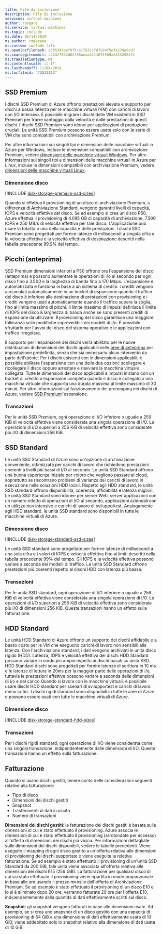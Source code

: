 ```yaml
---
title: File di inclusione
description: File di inclusione
services: virtual-machines
author: roygara
ms.service: virtual-machines
ms.topic: include
ms.date: 05/14/2019
ms.author: rogarana
ms.custom: include file
ms.openlocfilehash: a355307eef9f5ce1f833cfd7924f5efa234a0cd7
ms.sourcegitcommit: c22327552d62f88aeaa321189f9b9a631525027c
ms.translationtype: MT
ms.contentlocale: it-IT
ms.lasthandoff: 11/04/2019
ms.locfileid: "73523113"
---
```

## <a name="premium-ssd"></a>SSD Premium

I dischi SSD Premium di Azure offrono prestazioni elevate e supporto per dischi a bassa latenza per le macchine virtuali (VM) con carichi di lavoro con I/O intensivo. È possibile migrare i dischi delle VM esistenti in SSD Premium per trarre vantaggio dalla velocità e dalle prestazioni di questi dischi. I dischi SSD Premium sono idonei per applicazioni di produzione cruciali. Le unità SSD Premium possono essere usate solo con le serie di VM che sono compatibili con archiviazione Premium.

Per altre informazioni sui singoli tipi e dimensioni delle macchine virtuali in Azure per Windows, incluse le dimensioni compatibili con archiviazione Premium, vedere [dimensioni delle macchine virtuali Windows](../articles/virtual-machines/windows/sizes.md). Per altre informazioni sui singoli tipi e dimensioni delle macchine virtuali in Azure per Linux, incluse le dimensioni compatibili con archiviazione Premium, vedere [dimensioni delle macchine virtuali Linux](../articles/virtual-machines/linux/sizes.md).

### <a name="disk-size"></a>Dimensione disco
[!INCLUDE [disk-storage-premium-ssd-sizes](disk-storage-premium-ssd-sizes.md)]

Quando si effettua il provisioning di un disco di archiviazione Premium, a differenza di Archiviazione Standard, vengono garantiti livelli di capacità, IOPS e velocità effettiva del disco. Se ad esempio si crea un disco P50, Azure effettua il provisioning di 4.095 GB di capacità di archiviazione, 7.500 IOPS e 250 MB/s di velocità effettiva per tale disco. L'applicazione può usare la totalità o una della capacità e delle prestazioni. I dischi SSD Premium sono progettati per fornire latenze di millisecondi a singola cifra e la velocità effettiva e la velocità effettiva di destinazione descritti nella tabella precedente 99,9% del tempo.

## <a name="bursting-preview"></a>Picchi (anteprima)

SSD Premium dimensioni inferiori a P30 offrono ora l'espansione del disco (anteprima) e possono aumentare le operazioni di i/o al secondo per ogni disco fino a 3.500 e la larghezza di banda fino a 170 Mbps. L'espansione è automatizzata e funziona in base a un sistema di credito. I crediti vengono accumulati automaticamente in un bucket di espansione quando il traffico del disco è inferiore alla destinazione di prestazioni con provisioning e i crediti vengono usati automaticamente quando il traffico supera la soglia, fino al limite massimo di picchi. Il limite massimo di impulsi definisce il limite di IOPS del disco & larghezza di banda anche se sono presenti crediti di espansione da utilizzare. Il provisioning del disco garantisce una maggiore tolleranza sulle modifiche imprevedibili dei modelli di i/o. È possibile sfruttarlo per l'avvio del disco del sistema operativo e le applicazioni con traffico irregolare.    

Il supporto per l'espansione dei dischi verrà abilitato per le nuove distribuzioni di dimensioni dei dischi applicabili nelle [aree di anteprima](https://docs.microsoft.com/azure/virtual-machines/linux/disk-bursting#regional-availability) per impostazione predefinita, senza che sia necessario alcun intervento da parte dell'utente. Per i dischi esistenti con le dimensioni applicabili, è possibile abilitare l'espansione con una delle due opzioni: scollegare e ricollegare il disco oppure arrestare e riavviare la macchina virtuale collegata. Tutte le dimensioni del disco applicabili a impulsi iniziano con un bucket di credito a espansione completa quando il disco è collegato a una macchina virtuale che supporta una durata massima al limite massimo di 30 minuti. Per altre informazioni sul funzionamento del proromping nei dischi di Azure, vedere [SSD Premium](../articles/virtual-machines/linux/disk-bursting.md)l'espansione. 

### <a name="transactions"></a>Transazioni

Per le unità SSD Premium, ogni operazione di I/O inferiore o uguale a 256 KiB di velocità effettiva viene considerata una singola operazione di I/O. Le operazioni di i/O superiori a 256 KiB di velocità effettiva sono considerate più I/O di dimensioni 256 KiB.

## <a name="standard-ssd"></a>SSD Standard

Le unità SSD Standard di Azure sono un'opzione di archiviazione conveniente, ottimizzata per carichi di lavoro che richiedono prestazioni coerenti a livelli più bassi di I/O al secondo. Le unità SSD Standard offrono una buona esperienza iniziale per coloro che vogliono passare al cloud, soprattutto se riscontrano problemi di varianza dei carichi di lavoro in esecuzione nelle soluzioni HDD locali. Rispetto agli HDD standard, le unità SSD standard offrono disponibilità, coerenza, affidabilità e latenza migliori. Le unità SSD Standard sono idonee per server Web, server applicazioni con un numero ridotto di operazioni di I/O al secondo, applicazioni aziendali con un utilizzo non intensivo e carichi di lavoro di sviluppo/test. Analogamente agli HDD standard, le unità SSD standard sono disponibili in tutte le macchine virtuali di Azure.

### <a name="disk-size"></a>Dimensione disco
[!INCLUDE [disk-storage-standard-ssd-sizes](disk-storage-standard-ssd-sizes.md)]

Le unità SSD standard sono progettate per fornire latenze di millisecondi a una sola cifra e i valori di IOPS e velocità effettiva fino ai limiti descritti nella tabella precedente 99% del tempo. Gli IOPS e la velocità effettiva possono variare a seconda dei modelli di traffico. Le unità SSD Standard offrono prestazioni più coerenti rispetto ai dischi HDD con latenza più bassa.

### <a name="transactions"></a>Transazioni

Per le unità SSD standard, ogni operazione di I/O inferiore o uguale a 256 KiB di velocità effettiva viene considerata una singola operazione di I/O. Le operazioni di i/O superiori a 256 KiB di velocità effettiva sono considerate più I/O di dimensioni 256 KiB. Queste transazioni hanno un effetto sulla fatturazione.

## <a name="standard-hdd"></a>HDD Standard

Le unità HDD Standard di Azure offrono un supporto dei dischi affidabile e a basso costo per le VM che eseguono carichi di lavoro non sensibili alla latenza. Con l'archiviazione standard, i dati vengono archiviati in unità disco rigido (HDD). Latenza, IOPS e velocità effettiva dei dischi HDD Standard possono variare in modo più ampio rispetto ai dischi basati su unità SSD. HDD Standard dischi sono progettati per fornire latenze di scrittura in 10 ms e le latenze di lettura in 20ms per la maggior parte delle operazioni di i/o, tuttavia le prestazioni effettive possono variare a seconda delle dimensioni di i/o e del carico Quando si lavora con le macchine virtuali, è possibile usare dischi HDD standard per scenari di sviluppo/test e carichi di lavoro meno critici. I dischi rigidi standard sono disponibili in tutte le aree di Azure e possono essere usati con tutte le macchine virtuali di Azure.

### <a name="disk-size"></a>Dimensione disco
[!INCLUDE [disk-storage-standard-hdd-sizes](disk-storage-standard-hdd-sizes.md)]

### <a name="transactions"></a>Transazioni

Per i dischi rigidi standard, ogni operazione di I/O viene considerata come una singola transazione, indipendentemente dalle dimensioni di I/O. Queste transazioni hanno un effetto sulla fatturazione.

## <a name="billing"></a>Fatturazione

Quando si usano dischi gestiti, tenere conto delle considerazioni seguenti relative alla fatturazione:

- Tipo di disco
- Dimensioni dei dischi gestiti
- Snapshot
- Trasferimenti di dati in uscita
- Numero di transazioni

**Dimensioni dei dischi gestiti**: la fatturazione dei dischi gestiti è basata sulle dimensioni di cui è stato effettuato il provisioning. Azure associa le dimensioni di cui è stato effettuato il provisioning (arrotondate per eccesso) all'offerta di dimensioni dei dischi più vicina. Per informazioni dettagliate sulle dimensioni dei dischi disponibili, vedere le tabelle precedenti. Viene eseguito il mapping di ogni disco gestito a un'offerta relativa alle dimensioni di provisioning dei dischi supportate e viene eseguita la relativa fatturazione. Se ad esempio è stato effettuato il provisioning di un'unità SSD Standard da 200 GiB, tale unità viene associata all'offerta relativa alle dimensioni dei dischi E15 (256 GiB). La fatturazione per qualsiasi disco di cui sia stato effettuato il provisioning viene ripartita in modo proporzionale in base alle ore usando il prezzo mensile dell'offerta di Archiviazione Premium. Se ad esempio è stato effettuato il provisioning di un disco E10 e lo si è eliminato dopo 20 ore, verranno fatturate 20 ore per l'offerta E10, indipendentemente dalla quantità di dati effettivamente scritti sul disco.

**Snapshot**: gli snapshot vengono fatturati in base alle dimensioni usate. Ad esempio, se si crea uno snapshot di un disco gestito con una capacità di provisioning di 64 GiB e una dimensione di dati effettivamente usata di 10 GiB, viene addebitato solo lo snapshot relativo alla dimensione di dati usata di 10 GiB.
